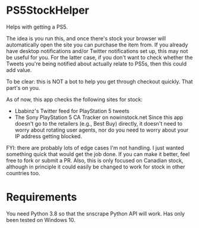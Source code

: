 # PS5StockHelper
Helps with getting a PS5.

The idea is you run this, and once there's stock your browser will automatically open the site you can purchase the item from. If you already have desktop notifications and/or Twitter notifications set up, this may not be useful for you. For the latter case, if you don't want to check whether the Tweets you're being notified about actually relate to PS5s, then this could add value.

To be clear: this is NOT a bot to help you get through checkout quickly. That part's on you.

As of now, this app checks the following sites for stock:
- Lbabinz's Twitter feed for PlayStation 5 tweets
- The Sony PlayStation 5 CA Tracker on nowinstock.net
Since this app doesn't go to the retailers (e.g., Best Buy) directly, it doesn't need to worry about rotating user agents, nor do you need to worry about your IP address getting blocked.

FYI: there are probably lots of edge cases I'm not handling. I just wanted something quick that would get the job done. If you can make it better, feel free to fork or submit a PR. Also, this is only focused on Canadian stock, although in principle it could easily be changed to work for stock in other countries too.

# Requirements
You need Python 3.8 so that the snscrape Python API will work. Has only been tested on Windows 10.
